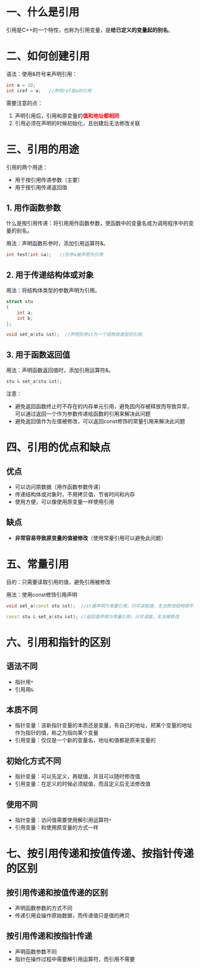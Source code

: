 # 一、什么是引用

引用是C++的一个特性，也称为引用变量，是**给已定义的变量起的别名**。

# 二、如何创建引用

语法：使用&符号来声明引用：

```cpp
int a = 10;
int &ref = a;   //声明ref是a的引用
```

需要注意的点：

1. 声明引用后，引用和原变量的<font color="red">**值和地址都相同**</font>
2. 引用必须在声明的时候初始化，且创建后无法修改关联

# 三、引用的用途

引用的两个用途：

- 用于按引用传递参数（主要）
- 用于按引用传递返回值

## 1. 用作函数参数

什么是按引用传递：将引用用作函数参数，使函数中的变量名成为调用程序中的变量的别名。

用法：声明函数形参时，添加引用运算符&。

```cpp
int test(int &a);   //形参a被声明为引用
```

## 2. 用于传递结构体或对象

用法：将结构体类型的参数声明为引用。

```cpp
struct stu
{
    int a;
    int b;
};

void set_a(stu &st);  //声明形参st为一个结构体类型的引用
```

## 3. 用于函数返回值

用法：声明函数返回值时，添加引用运算符&。

```cpp
stu & set_a(stu &st);
```

注意：

- 避免返回函数终止时不存在的内存单元引用，避免因内存被释放而导致异常，可以通过返回一个作为参数传递给函数的引用来解决此问题
- 避免返回值作为左值被修改，可以返回const修饰的常量引用来解决此问题


# 四、引用的优点和缺点

## 优点

- 可以访问原数据（用作函数参数传递）
- 传递结构体或对象时，不用拷贝值，节省时间和内存
- 使用方便，可以像使用原变量一样使用引用

## 缺点

- **非常容易导致原变量的值被修改**（使用常量引用可以避免此问题）

# 五、常量引用

目的：只需要读取引用的值，避免引用被修改

用法：使用const修饰引用声明

```cpp
void set_a(const stu &st);  //st被声明为常量引用，只可读取值，无法修改结构体中的成员

const stu & set_a(stu &st); //返回值声明为常量引用，只可读取，无法被修改
```

# 六、引用和指针的区别

## 语法不同

- 指针用`*`
- 引用用`&`

## 本质不同

- 指针变量：该新指针变量的本质还是变量，有自己的地址，把某个变量的地址作为指针的值，称之为指向某个变量
- 引用变量：仅仅是一个新的变量名，地址和值都是原来变量的

## 初始化方式不同

- 指针变量：可以先定义，再赋值，并且可以随时修改值
- 引用变量：在定义的时候必须赋值，而且定义后无法修改值

## 使用不同

- 指针变量：访问值需要使用解引用运算符`*`
- 引用变量：和使用原变量的方式一样

# 七、按引用传递和按值传递、按指针传递的区别

## 按引用传递和按值传递的区别

- 声明函数参数的方式不同
- 传递引用会操作原始数据，而传递值只是值的拷贝

## 按引用传递和按指针传递

- 声明函数参数不同
- 指针在操作过程中需要解引用运算符，而引用不需要
